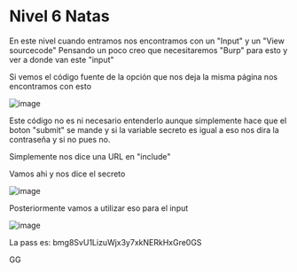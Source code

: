 # Nivel 6 Natas

En este nivel cuando entramos nos encontramos con un "Input" y un "View sourcecode" Pensando un poco creo que necesitaremos "Burp" para esto y ver a donde van este "input"

Si vemos el código fuente de la opción que nos deja la misma página nos encontramos con esto 

![image](https://github.com/user-attachments/assets/edd1cac0-902d-46ca-839f-4987fdb56670)

Este código no es ni necesario entenderlo aunque simplemente hace que el boton "submit" se mande y si la variable secreto es igual a eso nos dira la contraseña y si no pues no. 

Simplemente nos dice una URL en "include" 

Vamos ahi y nos dice el secreto 

![image](https://github.com/user-attachments/assets/bb1a34d2-c3aa-48bb-95ce-749f11dd43ea)

Posteriormente vamos a utilizar eso para el input

![image](https://github.com/user-attachments/assets/0145227e-b4f5-4e61-bc5f-83c32d6bc367)

La pass es: bmg8SvU1LizuWjx3y7xkNERkHxGre0GS

GG
